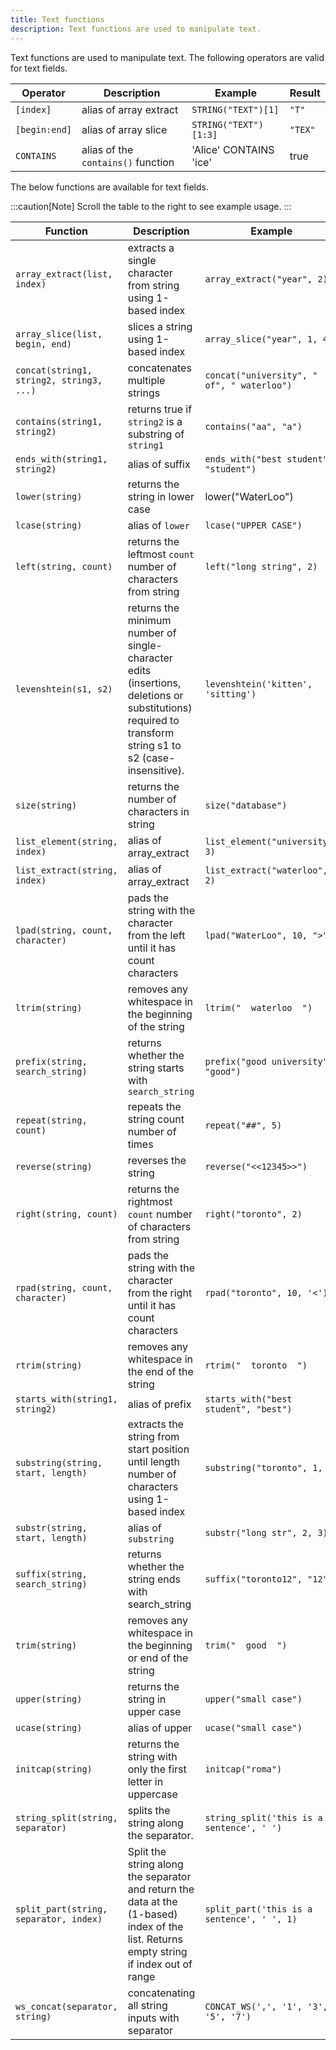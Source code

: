 ```yaml
---
title: Text functions
description: Text functions are used to manipulate text.
---
```


Text functions are used to manipulate text. The following operators are valid for text fields.

| Operator | Description | Example | Result |
| ----------- | ----------- |  ----------- |  ----------- |
| `[index]` | alias of array extract | `STRING("TEXT")[1]` | `"T"` |
| `[begin:end]` | alias of array slice | `STRING("TEXT")[1:3]` | `"TEX"` |
| `CONTAINS`| alias of the `contains()` function | 'Alice' CONTAINS 'ice' | true |

The below functions are available for text fields.

:::caution[Note]
Scroll the table to the right to see example usage.
:::

<div class="scroll-table">

| Function | Description | Example | Result |
| ----------- | ----------- |  ----------- |  ----------- |
| `array_extract(list, index)` | extracts a single character from string using 1-based index | `array_extract("year", 2)` | `"e"` |
| `array_slice(list, begin, end)` | slices a string using 1-based index | `array_slice("year", 1, 4)` | `"year"` |
| `concat(string1, string2, string3, ...)` | concatenates multiple strings | `concat("university", " of", " waterloo")` | `"university of waterloo"` |
| `contains(string1, string2)`| returns true if `string2` is a substring of `string1` | `contains("aa", "a")`| true |
| `ends_with(string1, string2)` | alias of suffix | `ends_with("best student", "student")` | `true` |
| `lower(string)` | returns the string in lower case | lower("WaterLoo") | "waterloo" |
| `lcase(string)` | alias of `lower` | `lcase("UPPER CASE")` | `"upper case"` |
| `left(string, count)` | returns the leftmost `count` number of characters from string | `left("long string", 2)` | `"lo"` |
| `levenshtein(s1, s2)` | returns the minimum number of single-character edits<br/>(insertions, deletions or substitutions) required to transform<br/>string s1 to s2 (case-insensitive). | `levenshtein('kitten', 'sitting')` | `3` |
| `size(string)` | returns the number of characters in string | `size("database")` | `8` |
| `list_element(string, index)` | alias of array_extract | `list_element("university", 3)` | `"i"` |
| `list_extract(string, index)` | alias of array_extract | `list_extract("waterloo", 2)` | `"a"` |
| `lpad(string, count, character)` | pads the string with the character from the left until it has count characters | `lpad("WaterLoo", 10, ">")` | `">>WaterLoo"` |
| `ltrim(string)` | removes any whitespace in the beginning of the string | `ltrim("  waterloo  ")` | `"waterloo  "` |
| `prefix(string, search_string)` | returns whether the string starts with `search_string` | `prefix("good university", "good")` | `True` |
| `repeat(string, count)` | repeats the string count number of times | `repeat("##", 5)` | `"##########"` |
| `reverse(string)` | reverses the string | `reverse("<<12345>>")` | `">>54321<<"` |
| `right(string, count)` | returns the rightmost `count` number of characters from string | `right("toronto", 2)` | `"to"` |
| `rpad(string, count, character)` | pads the string with the character from the right until it has count characters | `rpad("toronto", 10, '<')` | `"toronto<<<"` |
| `rtrim(string)` | removes any whitespace in the end of the string | `rtrim("  toronto  ")` | `"  toronto"` |
| `starts_with(string1, string2)` | alias of prefix | `starts_with("best student", "best")` | `True` |
| `substring(string, start, length)` | extracts the string from start position until length number of characters using 1-based index | `substring("toronto", 1, 2)` | `"to"` |
| `substr(string, start, length)` | alias of `substring` | `substr("long str", 2, 3)` | `"ong"` |
| `suffix(string, search_string)` | returns whether the string ends with search_string | `suffix("toronto12", "12")` | `True` |
| `trim(string)` | removes any whitespace in the beginning or end of the string | `trim("  good  ")` | `"good"` |
| `upper(string)` | returns the string in upper case | `upper("small case")` | `"SMALL CASE"` |
| `ucase(string)` | alias of upper | `ucase("small case")` | `"SMALL CASE"` |
| `initcap(string)` | returns the string with only the first letter in uppercase | `initcap("roma")` | `"Roma"` |
| `string_split(string, separator)` |  splits the string along the separator. | `string_split('this is a sentence', ' ')` | `[this,is,a,sentence]` |
| `split_part(string, separator, index)` | Split the string along the separator and return the data at the (1-based) index of the list. Returns empty string if index out of range | `split_part('this is a sentence', ' ', 1)` | `this` |
| `ws_concat(separator, string)` | concatenating all string inputs with separator | `CONCAT_WS(',', '1', '3', '5', '7')` | `1,3,5,7` |
</div>
